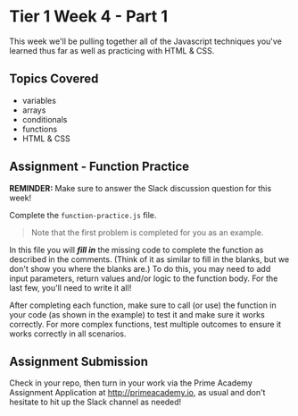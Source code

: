 # Tier 1 Week 4 - Part 1

This week we'll be pulling together all of the Javascript techniques you've learned thus far as well as practicing with HTML & CSS.

## Topics Covered

- variables
- arrays
- conditionals
- functions
- HTML & CSS

## Assignment - Function Practice

**REMINDER:** Make sure to answer the Slack discussion question for this week!

Complete the `function-practice.js` file. 
> Note that the first problem is completed for you as an example.

In this file you will *__fill in__* the missing code to complete the function as described in the comments. (Think of it as similar to fill in the blanks, but we don't show you where the blanks are.) To do this, you may need to add input parameters, return values and/or logic to the function body. For the last few, you'll need to write it all!

After completing each function, make sure to call (or use) the function in your code (as shown in the example) to test it and make sure it works correctly. For more complex functions, test multiple outcomes to ensure it works correctly in all scenarios. 

## Assignment Submission
Check in your repo, then turn in your work via the Prime Academy Assignment Application at http://primeacademy.io, as usual and don't hesitate to hit up the Slack channel as needed!
